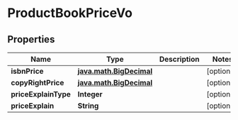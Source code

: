 

# ProductBookPriceVo


## Properties

Name | Type | Description | Notes
------------ | ------------- | ------------- | -------------
**isbnPrice** | [**java.math.BigDecimal**](java.math.BigDecimal.md) |  |  [optional]
**copyRightPrice** | [**java.math.BigDecimal**](java.math.BigDecimal.md) |  |  [optional]
**priceExplainType** | **Integer** |  |  [optional]
**priceExplain** | **String** |  |  [optional]



